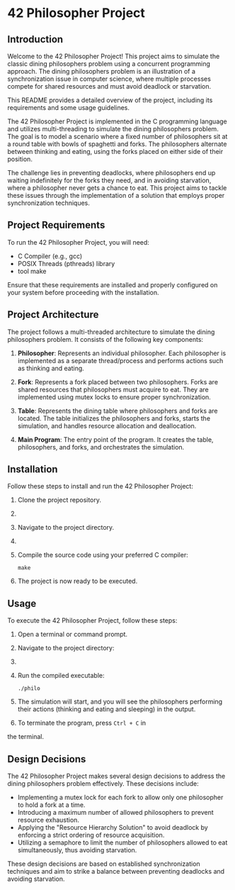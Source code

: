 # 42 Philosopher Project

## Introduction

Welcome to the 42 Philosopher Project! This project aims to simulate the classic dining philosophers problem using a concurrent programming approach. The dining philosophers problem is an illustration of a synchronization issue in computer science, where multiple processes compete for shared resources and must avoid deadlock or starvation.

This README provides a detailed overview of the project, including its requirements and some usage guidelines.

The 42 Philosopher Project is implemented in the C programming language and utilizes multi-threading to simulate the dining philosophers problem. The goal is to model a scenario where a fixed number of philosophers sit at a round table with bowls of spaghetti and forks. The philosophers alternate between thinking and eating, using the forks placed on either side of their position.

The challenge lies in preventing deadlocks, where philosophers end up waiting indefinitely for the forks they need, and in avoiding starvation, where a philosopher never gets a chance to eat. This project aims to tackle these issues through the implementation of a solution that employs proper synchronization techniques.

## Project Requirements

To run the 42 Philosopher Project, you will need:

- C Compiler (e.g., gcc)
- POSIX Threads (pthreads) library
- tool make 

Ensure that these requirements are installed and properly configured on your system before proceeding with the installation.

## Project Architecture

The project follows a multi-threaded architecture to simulate the dining philosophers problem. It consists of the following key components:

1. **Philosopher**: Represents an individual philosopher. Each philosopher is implemented as a separate thread/process and performs actions such as thinking and eating.

2. **Fork**: Represents a fork placed between two philosophers. Forks are shared resources that philosophers must acquire to eat. They are implemented using mutex locks to ensure proper synchronization.

3. **Table**: Represents the dining table where philosophers and forks are located. The table initializes the philosophers and forks, starts the simulation, and handles resource allocation and deallocation.

4. **Main Program**: The entry point of the program. It creates the table, philosophers, and forks, and orchestrates the simulation.

## Installation

Follow these steps to install and run the 42 Philosopher Project:

1. Clone the project repository.
2. 
3. Navigate to the project directory.
4. 
5. Compile the source code using your preferred C compiler:

   ```
   make 
   ```

6. The project is now ready to be executed.

## Usage

To execute the 42 Philosopher Project, follow these steps:

1. Open a terminal or command prompt.

2. Navigate to the project directory:
3. 
4. Run the compiled executable:

   ```
   ./philo
   ```

5. The simulation will start, and you will see the philosophers performing their actions (thinking and eating and sleeping) in the output.

6. To terminate the program, press `Ctrl + C` in

 the terminal.

## Design Decisions

The 42 Philosopher Project makes several design decisions to address the dining philosophers problem effectively. These decisions include:

- Implementing a mutex lock for each fork to allow only one philosopher to hold a fork at a time.
- Introducing a maximum number of allowed philosophers to prevent resource exhaustion.
- Applying the "Resource Hierarchy Solution" to avoid deadlock by enforcing a strict ordering of resource acquisition.
- Utilizing a semaphore to limit the number of philosophers allowed to eat simultaneously, thus avoiding starvation.

These design decisions are based on established synchronization techniques and aim to strike a balance between preventing deadlocks and avoiding starvation.
